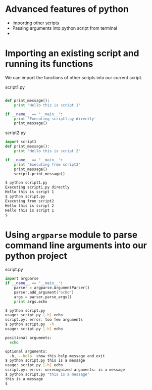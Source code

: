 # Advanced features of python

* Importing other scripts
* Passing arguments into python script from terminal
* 


# Importing an existing script and running its functions

We can import the functions of other scripts into our current script.


script1.py
```python

def print_message():
    print 'Hello this is script 1'

if __name__ == "__main__":
    print 'Executing script1.py directly'
    print_message()
```

script2.py
```python
import script1
def print_message():
    print 'Hello this is script 2'

if __name__ == "__main__":
    print 'Executing from script2'
    print_message()
    script1.print_message()
```


```bash
$ python script1.py
Executing script1.py directly
Hello this is script 1
$ python script.py
Executing from script2
Hello this is script 2
Hello this is script 1
$ 
```


# Using `argparse` module to parse command line arguments into our python project

script.py
```python
import argparse
if __name__ == "__main__":
    parser = argparse.ArgumentParser()
    parser.add_argument("echo")
    args = parser.parse_args()
    print args.echo
```

```bash
$ python script.py 
usage: script.py [-h] echo
script.py: error: too few arguments
$ python script.py  -h
usage: script.py [-h] echo

positional arguments:
  echo

optional arguments:
  -h, --help  show this help message and exit
$ python script.py this is a message
usage: script.py [-h] echo
script.py: error: unrecognized arguments: is a message
$ python script.py "this is a message"
this is a message
$ 
```

